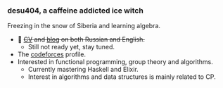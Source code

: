 ### desu404, a caffeine addicted ice witch

Freezing in the snow of Siberia and learning algebra.
+ 🌱 ~~[CV](https://github.com/desu404/resume) and [blog](https://github.com/desu404/stay_tuned) on both Russian and English.~~
  + Still not ready yet, stay tuned.
+ The [codeforces](https://codeforces.com/eloczka) profile.
+ Interested in functional programming, group theory and algorithms.
  + Currently mastering Haskell and Elixir.
  + Interest in algorithms and data structures is mainly related to CP.
